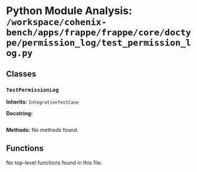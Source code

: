 # Python Module Analysis: `/workspace/cohenix-bench/apps/frappe/frappe/core/doctype/permission_log/test_permission_log.py`

## Classes

### `TestPermissionLog`
**Inherits:** `IntegrationTestCase`


**Docstring:**
```

```

**Methods:**
No methods found.




## Functions

No top-level functions found in this file.
